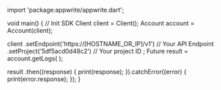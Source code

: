 import 'package:appwrite/appwrite.dart';

void main() { // Init SDK
  Client client = Client();
  Account account = Account(client);

  client
    .setEndpoint('https://[HOSTNAME_OR_IP]/v1') // Your API Endpoint
    .setProject('5df5acd0d48c2') // Your project ID
  ;
  Future result = account.getLogs(
  );

  result
    .then((response) {
      print(response);
    }).catchError((error) {
      print(error.response);
  });
}
